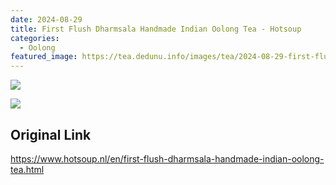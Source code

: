 ```yaml
---
date: 2024-08-29
title: First Flush Dharmsala Handmade Indian Oolong Tea - Hotsoup
categories:
  - Oolong
featured_image: https://tea.dedunu.info/images/tea/2024-08-29-first-flush-dharmsala-oolong-1.jpeg
---
```


![](https://tea.dedunu.info/images/tea/2024-08-29-first-flush-dharmsala-oolong-2.jpeg)

![](https://tea.dedunu.info/images/tea/2024-08-29-first-flush-dharmsala-oolong-3.jpeg)

## Original Link

<https://www.hotsoup.nl/en/first-flush-dharmsala-handmade-indian-oolong-tea.html>